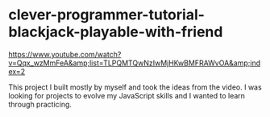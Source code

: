 # clever-programmer-tutorial-blackjack-playable-with-friend
https://www.youtube.com/watch?v=Qqx_wzMmFeA&amp;list=TLPQMTQwNzIwMjHKwBMFRAWvOA&amp;index=2


This project I built mostly by myself and took the ideas from the video. 
I was looking for projects to evolve my JavaScript skills and I wanted to learn through practicing.
